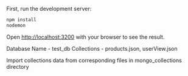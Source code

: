 First, run the development server:
```bash
npm install
nodemon
```
Open [http://localhost:3200](http://localhost:3200) with your browser to see the result.

Database Name - test_db
Collections - products.json, userView.json

Import collections data from corresponding files in mongo_collections directory